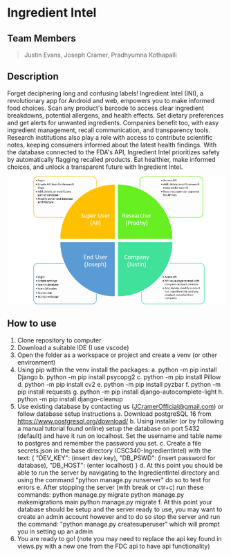 # Ingredient Intel

## Team Members
> Justin Evans, Joseph Cramer, Pradhyumna Kothapalli

## Description
Forget deciphering long and confusing labels! Ingredient Intel (INI), a revolutionary app for Android and web, empowers you to make informed food choices. Scan any product's barcode to access clear ingredient breakdowns, potential allergens, and health effects. Set dietary preferences and get alerts for unwanted ingredients. Companies benefit too, with easy ingredient management, recall communication, and transparency tools. Research institutions also play a role with access to contribute scientific notes, keeping consumers informed about the latest health findings. With the database connected to the FDA's API, Ingredient Intel prioritizes safety by automatically flagging recalled products. Eat healthier, make informed choices, and unlock a transparent future with Ingredient Intel.

![project diagram](https://github.com/DNAviator/CSC340-IngredientIntel/blob/main/project-diagram.png)

## How to use
1. Clone repository to computer
2. Download a suitable IDE (I use vscode)
3. Open the folder as a workspace or project and create a venv (or other environment)
4. Using pip within the venv install the packages:
    a. python -m pip install Django
    b. python -m pip install psycopg2
    c. python -m pip install Pillow
    d. python -m pip install cv2
    e. python -m pip install pyzbar
    f. python -m pip install requests
    g. python -m pip install django-autocomplete-light
    h. python -m pip install django-cleanup
5. Use existing database by contacting us (JCramerOfficial@gmail.com) or follow database setup instructions
    a. Download postgreSQL 16 from https://www.postgresql.org/download/
    b. Using installer (or by following a manual tutorial found online) setup the database on port 5432 (default)
        and have it run on localhost. Set the username and table name to postgres and remember the password you set.
    c. Create a file secrets.json in the base directory (CSC340-IngredientIntel) with the text:
        {
    "DEV_KEY": (insert dev key),
    "DB_PSWD": (insert password for database),
    "DB_HOST": (enter localhost)
        }
    d. At this point you should be able to run the server by navigating to the IngredientIntel directory and
        using the command "python manage.py runserver" do so to test for errors
    e. After stopping the server (with break or ctr+c) run these commands:
        python manage.py migrate
        python manage.py makemigrations main
        python manage.py migrate
    f. At this point your database should be setup and the server ready to use, you may want to create an admin account
        however and to do so stop the server and run the command: "python manage.py createsuperuser" which will prompt you in setting up an admin
6. You are ready to go! (note you may need to replace the api key found in views.py with a new one from the FDC api to have api functionality)
